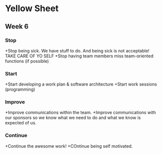 # Yellow Sheet 

## Week 6


### Stop
+Stop being sick. We have stuff to do. And being sick is not acceptable! TAKE CARE OF YO SELF
+Stop having team members miss team-oriented functions (if possible)


### Start
+Start developing a work plan & software architecture
+Start work sessions (programming)


### Improve
+Improve communications within the team. 
+Improve communications with our sponsors so we know what we need to do and what we know is expected of us.


### Continue
+Continue the awesome work!
+COntinue being self motivated.
